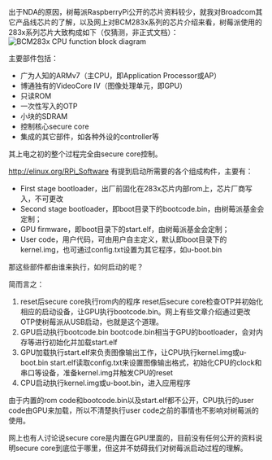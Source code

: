 出于NDA的原因，树莓派RaspberryPi公开的芯片资料较少，就我对Broadcom其它产品线芯片的了解，以及网上对BCM283x系列的芯片介绍来看，树莓派使用的283x系列芯片大致构成如下（仅猜测，非正式文档）：
![BCM283x CPU function block diagram](http://img.blog.csdn.net/20160915171614768)

主要部件包括：
- 广为人知的ARMv7（主CPU，即Application Processor或AP）
- 博通独有的VideoCore IV（图像处理单元，即GPU）
- 只读ROM
- 一次性写入的OTP
- 小块的SDRAM
- 控制核心secure core
- 集成的其它部件，如各种外设的controller等

其上电之初的整个过程完全由secure core控制。

http://elinux.org/RPi_Software 有提到启动所需要的各个组成构件，主要有：
- First stage bootloader，出厂前固化在283x芯片内部rom上，芯片厂商写入，不可更改
- Second stage bootloader，即boot目录下的bootcode.bin，由树莓派基金会定制；
- GPU firmware，即boot目录下的start.elf，由树莓派基金会定制；
- User code，用户代码，可由用户自主定义，默认即boot目录下的kernel.img，也可通过config.txt设置为其它程序，如u-boot.bin

那这些部件都由谁来执行，如何启动的呢？

简而言之：
1. reset后secure core执行rom内的程序
    reset后secure core检查OTP并初始化相应的启动设备，让GPU执行bootcode.bin。网上有些文章介绍通过更改OTP使树莓派从USB启动，也就是这个道理。
2. GPU启动执行bootcode.bin
    bootcode.bin相当于GPU的bootloader，会对内存等进行初始化并加载start.elf
3. GPU加载执行start.elf来负责图像输出工作，让CPU执行kernel.img或u-boot.bin
    start.elf读取config.txt来设置图像输出格式，初始化CPU的clock和串口等设备，准备kernel.img并触发CPU的reset
4. CPU启动执行kernel.img或u-boot.bin，进入应用程序

由于内置的rom code和bootcode.bin以及start.elf都不公开，CPU执行的user code由GPU来加载，所以不清楚执行user code之前的事情也不影响对树莓派的使用。

网上也有人讨论说secure core是内置在GPU里面的，目前没有任何公开的资料说明secure core到底位于哪里，但这并不妨碍我们对树莓派启动过程的理解。



